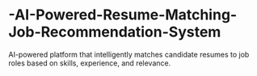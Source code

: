 # -AI-Powered-Resume-Matching-Job-Recommendation-System
AI-powered platform that intelligently matches candidate resumes to job roles based on skills, experience, and relevance.
